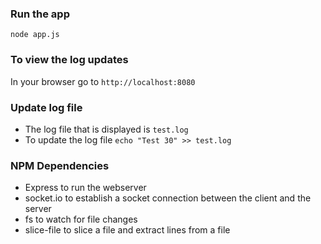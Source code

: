 ### Run the app
`node app.js`

### To view the log updates
In your browser go to `http://localhost:8080`

### Update log file
* The log file that is displayed is `test.log`
* To update the log file `echo "Test 30" >> test.log`

### NPM Dependencies
* Express to run the webserver
* socket.io to establish a socket connection between the client and the server
* fs to watch for file changes
* slice-file to slice a file and extract lines from a file
